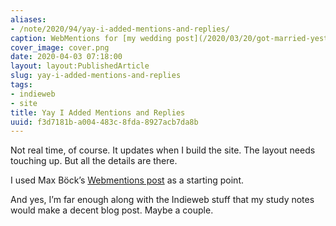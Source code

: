 ```yaml
---
aliases:
- /note/2020/94/yay-i-added-mentions-and-replies/
caption: WebMentions for [my wedding post](/2020/03/20/got-married-yesterday/index.html)
cover_image: cover.png
date: 2020-04-03 07:18:00
layout: layout:PublishedArticle
slug: yay-i-added-mentions-and-replies
tags:
- indieweb
- site
title: Yay I Added Mentions and Replies
uuid: f3d7181b-a004-483c-8fda-8927acb7da8b
---
```


Not real time, of course. It updates when I build the site. The layout
needs touching up. But all the details are there.

I used Max Böck’s [Webmentions
post](https://mxb.dev/blog/using-webmentions-on-static-sites/#webmentions)
as a starting point.

And yes, I’m far enough along with the Indieweb stuff that my study
notes would make a decent blog post. Maybe a couple.